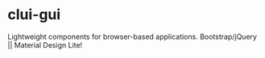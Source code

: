 # clui-gui
Lightweight components for browser-based applications. 
Bootstrap/jQuery || Material Design Lite!
